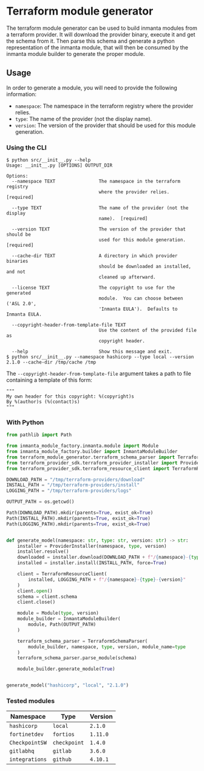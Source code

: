 # Terraform module generator

The terraform module generator can be used to build inmanta modules from a terraform provider.  It will download the provider binary, execute it and get the schema from it.  Then parse this schema and generate a python representation of the inmanta module, that will then be consumed by the inmanta module builder to generate the proper module.

## Usage
In order to generate a module, you will need to provide the following information:
 - `namespace`: The namespace in the terraform registry where the provider relies.
 - `type`: The name of the provider (not the display name).
 - `version`: The version of the provider that should be used for this module generation.

### Using the CLI

```console
$ python src/__init__.py --help
Usage: __init__.py [OPTIONS] OUTPUT_DIR

Options:
  --namespace TEXT                The namespace in the terraform registry
                                  where the provider relies.  [required]

  --type TEXT                     The name of the provider (not the display
                                  name).  [required]

  --version TEXT                  The version of the provider that should be
                                  used for this module generation.  [required]

  --cache-dir TEXT                A directory in which provider binaries
                                  should be downloaded an installed, and not
                                  cleaned up afterward.

  --license TEXT                  The copyright to use for the generated
                                  module.  You can choose between ('ASL 2.0',
                                  'Inmanta EULA').  Defaults to Inmanta EULA.

  --copyright-header-from-template-file TEXT
                                  Use the content of the provided file as
                                  copyright header.

  --help                          Show this message and exit.
$ python src/__init__.py --namespace hashicorp --type local --version 2.1.0 --cache-dir /tmp/cache /tmp
```

The `--copyright-header-from-template-file` argument takes a path to file containing a template of this form:
```
"""
My own header for this copyright: %(copyright)s
By %(author)s (%(contact)s)
"""
```

### With Python

```python
from pathlib import Path

from inmanta_module_factory.inmanta.module import Module
from inmanta_module_factory.builder import InmantaModuleBuilder
from terraform_module_generator.terraform_schema_parser import TerraformSchemaParser
from terraform_provider_sdk.terraform_provider_installer import ProviderInstaller
from terraform_provider_sdk.terraform_resource_client import TerraformResourceClient

DOWNLOAD_PATH = "/tmp/terraform-providers/download"
INSTALL_PATH = "/tmp/terraform-providers/install"
LOGGING_PATH = "/tmp/terraform-providers/logs"

OUTPUT_PATH = os.getcwd()

Path(DOWNLOAD_PATH).mkdir(parents=True, exist_ok=True)
Path(INSTALL_PATH).mkdir(parents=True, exist_ok=True)
Path(LOGGING_PATH).mkdir(parents=True, exist_ok=True)


def generate_model(namespace: str, type: str, version: str) -> str:
    installer = ProviderInstaller(namespace, type, version)
    installer.resolve()
    downloaded = installer.download(DOWNLOAD_PATH + f"/{namespace}-{type}-{version}")
    installed = installer.install(INSTALL_PATH, force=True)

    client = TerraformResourceClient(
        installed, LOGGING_PATH + f"/{namespace}-{type}-{version}"
    )
    client.open()
    schema = client.schema
    client.close()

    module = Module(type, version)
    module_builder = InmantaModuleBuilder(
        module, Path(OUTPUT_PATH)
    )

    terraform_schema_parser = TerraformSchemaParser(
        module_builder, namespace, type, version, module_name=type
    )
    terraform_schema_parser.parse_module(schema)

    module_builder.generate_module(True)


generate_model("hashicorp", "local", "2.1.0")
```

### Tested modules
| **Namespace** | **Type** | **Version** |
| --- | --- | --- |
| `hashicorp` | `local` | `2.1.0` |
| `fortinetdev` | `fortios` | `1.11.0` |
| `CheckpointSW` | `checkpoint` | `1.4.0` |
| `gitlabhq` | `gitlab` | `3.6.0` |
| `integrations` | `github` | `4.10.1` |
